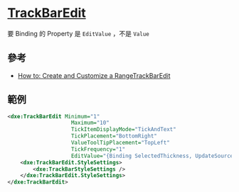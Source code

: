 # [TrackBarEdit](https://docs.devexpress.com/WPF/116531/controls-and-libraries/data-editors/common-features/editor-operation-modes/trackbaredit)

要 Binding 的 Property 是 `EditValue` ，不是 `Value`

## 參考

-   [How to: Create and Customize a RangeTrackBarEdit](https://docs.devexpress.com/WPF/10508/controls-and-libraries/data-editors/getting-started/how-to-create-and-customize-a-rangetrackbaredit)

## 範例

```xml
<dxe:TrackBarEdit Minimum="1"
                    Maximum="10"
                    TickItemDisplayMode="TickAndText"
                    TickPlacement="BottomRight"
                    ValueToolTipPlacement="TopLeft"
                    TickFrequency="1"
                    EditValue="{Binding SelectedThickness, UpdateSourceTrigger=PropertyChanged}">
    <dxe:TrackBarEdit.StyleSettings>
        <dxe:TrackBarStyleSettings />
    </dxe:TrackBarEdit.StyleSettings>
</dxe:TrackBarEdit>
```
